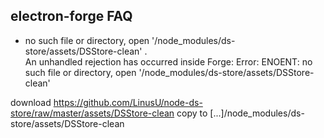 





## electron-forge FAQ

- no such file or directory, open '/node_modules/ds-store/assets/DSStore-clean' .   
An unhandled rejection has occurred inside Forge:
Error: ENOENT: no such file or directory, open '/node_modules/ds-store/assets/DSStore-clean'

download https://github.com/LinusU/node-ds-store/raw/master/assets/DSStore-clean
copy to [...]/node_modules/ds-store/assets/DSStore-clean